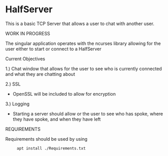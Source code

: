 # HalfServer

This is a basic TCP Server that allows a user to chat with another user.

WORK IN PROGRESS

The singular application operates with the ncurses library allowing for the user either to start or connect to a HalfServer

Current Objectives

1.) Chat window that allows for the user to see who is currently connected and what they are chatting about

2.) SSL

   * OpenSSL will be included to allow for encryption
      
3.) Logging

   * Starting a server should allow or the user to see who has spoke, where they have spoke, and when they have left
      
REQUIREMENTS
  
Requirements should be used by using 
     
         apt install ./Requirements.txt
